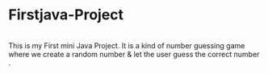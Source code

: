 # Firstjava-Project
<br>
This is my First mini Java Project.
<br?
  NUMBER GUESSING GAME 
<br>
It is a  kind of number guessing game where we create a random number & let the user guess the correct number .

